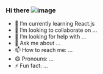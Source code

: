 ### Hi there ![image](https://user-images.githubusercontent.com/71497246/121955069-1d3bda80-cd7d-11eb-818f-c7528e6ac9c0.gif)


- 🌱 I’m currently learning React.js
- 👯 I’m looking to collaborate on ...
- 🤔 I’m looking for help with ...
- 💬 Ask me about ...
- 📫 How to reach me: ...
- 😄 Pronouns: ...
- ⚡ Fun fact: ...

